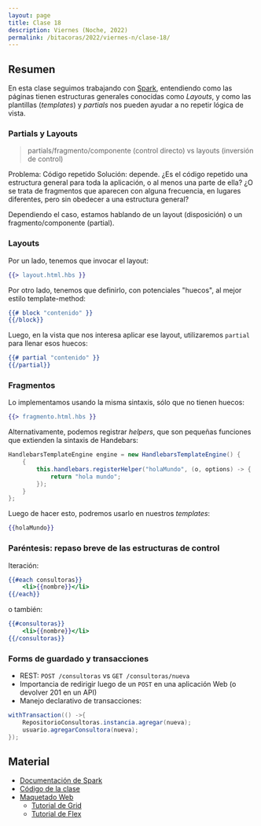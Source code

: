 ```yaml
---
layout: page
title: Clase 18
description: Viernes (Noche, 2022)
permalink: /bitacoras/2022/viernes-n/clase-18/
---
```




## Resumen

En esta clase seguimos trabajando con [Spark](http://sparkjava.com/), entendiendo como las páginas tienen estructuras generales conocidas como _Layouts_, y como las plantillas  (_templates_) y _partials_ nos pueden ayudar a no repetir lógica de vista.


### Partials y Layouts

> partials/fragmento/componente (control directo) vs layouts (inversión de control)

Problema: Código repetido
Solución: depende. ¿Es el código repetido una estructura general para toda la aplicación, o al menos una parte de ella? ¿O se trata de fragmentos que aparecen con alguna frecuencia, en lugares diferentes, pero sin obedecer a una estructura general?

Dependiendo el caso, estamos hablando de un layout (disposición) o un fragmento/componente (partial).

### Layouts

Por un lado, tenemos que invocar el layout:

```handlebars
{{> layout.html.hbs }}
```

Por otro lado, tenemos que definirlo, con potenciales "huecos", al mejor estilo template-method:

```handlebars
{{# block "contenido" }}
{{/block}}
```

Luego, en la vista que nos interesa aplicar ese layout, utilizaremos `partial` para llenar esos huecos:

```handlebars
{{# partial "contenido" }}
{{/partial}}
```

### Fragmentos

Lo implementamos usando la misma sintaxis, sólo que no tienen huecos:

```handlebars
{{> fragmento.html.hbs }}
```


Alternativamente, podemos registrar _helpers_, que son pequeñas funciones que extienden la sintaxis de Handebars:

```java
HandlebarsTemplateEngine engine = new HandlebarsTemplateEngine() {
    {
        this.handlebars.registerHelper("holaMundo", (o, options) -> {
            return "hola mundo";
        });
    }
};
```

Luego de hacer esto, podremos usarlo en nuestros _templates_:

```handlebars
{{holaMundo}}
```

### Paréntesis: repaso breve de las estructuras de control

Iteración:


```handlebars
{{#each consultoras}}
    <li>{{nombre}}</li>
{{/each}}
```

o también:

```handlebars
{{#consultoras}}
    <li>{{nombre}}</li>
{{/consultoras}}
```

### Forms de guardado y transacciones

* REST: `POST /consultoras` vs `GET /consultoras/nueva`
* Importancia de redirigir luego de un `POST` en una aplicación Web (o devolver 201 en un API)
* Manejo declarativo de transacciones:

```java
withTransaction(() ->{
    RepositorioConsultoras.instancia.agregar(nueva);
    usuario.agregarConsultora(nueva);
});
```

## Material

- [Documentación de Spark](http://sparkjava.com/documentation)
- [Código de la clase](https://github.com/dds-utn/jpa-proof-of-concept-template/tree/codigo-en-clase-2022-10-14)
- [Maquetado Web](https://docs.google.com/document/d/1UoEb9bzut-nMmB6wxDUVND3V8EymNFgOsw7Hka6EEkc/edit#heading=h.6ew85j4snou0)
  - [Tutorial de Grid](https://cssgridgarden.com/#es)
  - [Tutorial de Flex](https://flexboxfroggy.com/#es)
